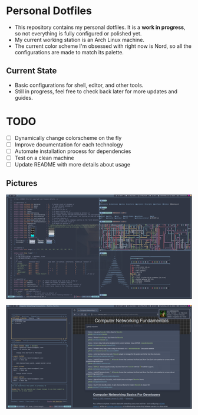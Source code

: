 # Personal Dotfiles

- This repository contains my personal dotfiles. It is a **work in progress**, so not everything is fully configured or polished yet.
- My current working station is an Arch Linux machine.
- The current color scheme I'm obsessed with right now is Nord, so all the configurations are made to match its palette.

## Current State

- Basic configurations for shell, editor, and other tools.
- Still in progress, feel free to check back later for more updates and guides.

# TODO

- [ ] Dynamically change colorscheme on the fly
- [ ] Improve documentation for each technology
- [ ] Automate installation process for dependencies
- [ ] Test on a clean machine
- [ ] Update README with more details about usage

## Pictures

<p align="center">
  <img src="assets/arch_rice_01.png" alt="arch_rice_01">
</p>

<p align="center">
  <img src="assets/arch_rice_02.png" alt="arch_rice_02">
</p>
